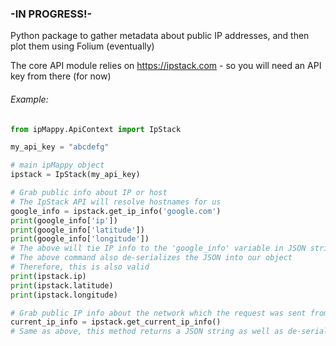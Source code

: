 ### -IN PROGRESS!-

Python package to gather metadata about public IP addresses, and then plot them using Folium (eventually)

The core API module relies on https://ipstack.com - so you will need an API key from there (for now)

###### Example:

```python
from ipMappy.ApiContext import IpStack

my_api_key = "abcdefg"

# main ipMappy object
ipstack = IpStack(my_api_key)

# Grab public info about IP or host
# The IpStack API will resolve hostnames for us
google_info = ipstack.get_ip_info('google.com')
print(google_info['ip'])
print(google_info['latitude'])
print(google_info['longitude'])
# The above will tie IP info to the 'google_info' variable in JSON string format
# The above command also de-serializes the JSON into our object
# Therefore, this is also valid
print(ipstack.ip)
print(ipstack.latitude)
print(ipstack.longitude)

# Grab public IP info about the network which the request was sent from
current_ip_info = ipstack.get_current_ip_info()
# Same as above, this method returns a JSON string as well as de-serializing the JSON into our instance attributes
```


